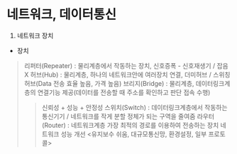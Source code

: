 # 네트워크, 데이터통신

1. 네트워크 장치
  * 장치
> 리퍼터(Repeater) : 물리계층에서 작동하는 장치, 신호증폭 - 신호재생기 / 잡음 X
> 허브(Hub) : 물리계층, 하나의 네트워크안에 여러장치 연결, 더미허브 / 스위칭허브(Data 전송 효율 높음, 가격 높음)
> 브리지(Bridge) : 물리계층, 데이터링크계층의 연결기능 제공(데이터를 전송할 때 주소를 확인하고 판단 접속 수행)
>> 신뢰성 + 성능 + 안정성 
> 스위치(Switch) : 데이터링크계층에서 작동하는 통신기기 / 네트워크를 작게 분할
>> 정체가 되는 구역을 줄여줌
> 라우터(Router) : 네트워크계층 가장 최적의 경로를 이용하여 전송하는 장치
>> 네트워크 성능 개선 <유지보수 쉬움, 대규모통신망, 환경설정, 일부 프로토콜>
